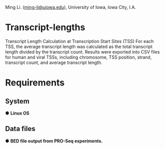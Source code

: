 Ming Li. (ming-li@uiowa.edu), University of Iowa, Iowa City, I.A.
# Transcript-lengths
Transcript Length Calculation at Transcription Start Sites (TSS)
For each TSS, the average transcript length was calculated as the total transcript length divided by the transcript count. Results were exported into CSV files for human and viral TSSs, including chromosome, TSS position, strand, transcript count, and average transcript length.

# Requirements

## System
● **Linux OS**
  
## Data files
● **BED file output from PRO-Seq experiments.**




